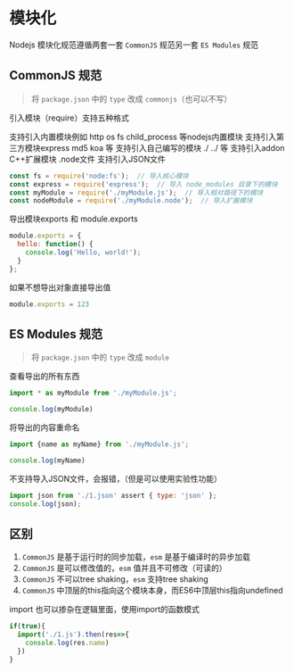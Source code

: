 # 模块化
Nodejs 模块化规范遵循两套一套 `CommonJS` 规范另一套 `ES Modules` 规范
## CommonJS 规范
> 将 `package.json` 中的 `type` 改成 `commonjs`（也可以不写）

引入模块（require）支持五种格式

支持引入内置模块例如 http os fs child_process 等nodejs内置模块
支持引入第三方模块express md5 koa 等
支持引入自己编写的模块 ./ ../ 等
支持引入addon C++扩展模块 .node文件
支持引入JSON文件

```js
const fs = require('node:fs');  // 导入核心模块
const express = require('express');  // 导入 node_modules 目录下的模块
const myModule = require('./myModule.js');  // 导入相对路径下的模块
const nodeModule = require('./myModule.node');  // 导入扩展模块
```
导出模块exports 和 module.exports
```js
module.exports = {
  hello: function() {
    console.log('Hello, world!');
  }
};
```
如果不想导出对象直接导出值

```js
module.exports = 123
```

## ES Modules 规范
> 将 `package.json` 中的 `type` 改成 `module`

查看导出的所有东西
```js
import * as myModule from './myModule.js';

console.log(myModule)
```
将导出的内容重命名
```js
import {name as myName} from './myModule.js';

console.log(myName)
```
不支持导入JSON文件，会报错，（但是可以使用实验性功能）
```js
import json from './1.json' assert { type: 'json' };
console.log(json);
```

## 区别
1. `CommonJS` 是基于运行时的同步加载，`esm` 是基于编译时的异步加载
2. `CommonJS` 是可以修改值的，`esm` 值并且不可修改（可读的）
3. `CommonJS` 不可以tree shaking，`esm` 支持tree shaking
4. `CommonJS` 中顶层的this指向这个模块本身，而ES6中顶层this指向undefined

import 也可以掺杂在逻辑里面，使用import的函数模式
```js
if(true){
  import('./1.js').then(res=>{
    console.log(res.name)
  })
}
```
